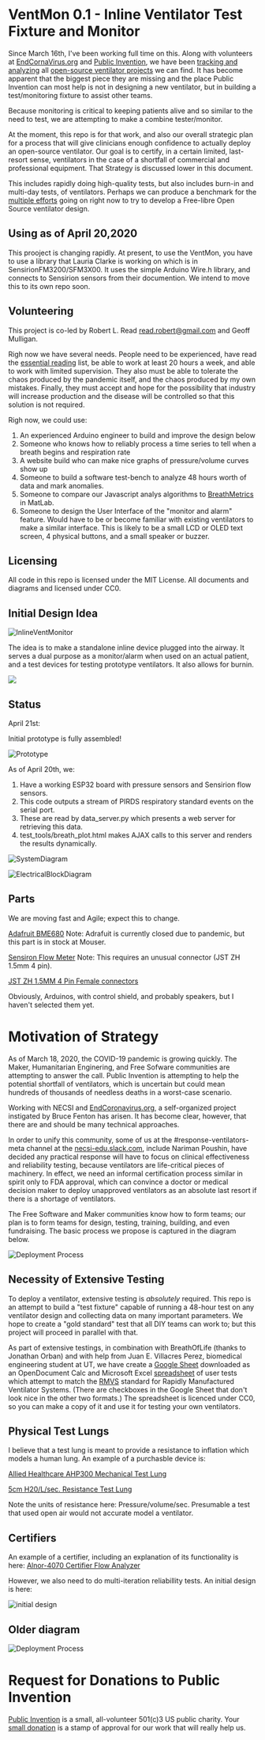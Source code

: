 # VentMon 0.1 - Inline Ventilator Test Fixture and Monitor

Since March 16th, I've been working full time on this. Along with volunteers at [EndCornaVirus.org](https://www.endcoronavirus.org/) and [Public Invention](https:\\www.pubinv.org), we have been
[tracking and analyzing](https://github.com/PubInv/covid19-vent-list)
all [open-source ventilator projects]((https://medium.com/@RobertLeeRead/analysis-of-open-source-covid-19-pandemic-ventilator-projects-27acf9075f7e)) we can find. It has become apparent that the biggest piece
they are missing and the place Public Invention can most help is not in designing a new ventilator,
but in building a test/monitoring fixture to assist other teams.

Because monitoring is critical to keeping patients alive and so similar to the need to test, we are attempting to
make a combine tester/monitor.

At the moment, this repo is for that work, and also our overall strategic plan for a process that will give clinicians
enough confidence to actually deploy an open-source ventilator. Our goal is to certify, in a certain limited, last-resort
sense, ventilators in the case of a shortfall of commercial and professional equipment. That Strategy is discussed lower in this document.

This includes rapidly doing high-quality tests, but also includes burn-in and multi-day tests, of
ventilators. Perhaps we can produce a benchmark for the [multiple efforts](https://github.com/PubInv/covid19-vent-list) going on right now to try to develop a
Free-libre Open Source ventilator design.

## Using as of April 20,2020

This prooject is changing rapidly. At present, to use the VentMon, you have to use a library
that Lauria Clarke is working on which is in SensirionFM3200/SFM3X00.  It uses the simple Arduino Wire.h
library, and connects to Sensirion sensors from their documention.
We intend to move this to its own repo soon.

## Volunteering

This project is co-led by Robert L. Read <read.robert@gmail.com> and Geoff Mulligan.

Righ now we have several needs. People need to be experienced, have read the [essential reading](https://github.com/PubInv/covid19-vent-list) list, be able to work at
least 20 hours a week, and able to work with limited supervision.  They also must be able to tolerate the chaos
produced by the pandemic itself, and the chaos produced by my own mistakes. Finally, they must accept and
hope for the possibility that industry will increase production and the disease will be controlled so that this
solution is not required.

Righ now, we could use:
1. An experienced Arduino engineer to build and improve the design below
1. Someone who knows how to reliably process a time series to tell when a breath begins and respiration rate
1. A website build who can make nice graphs of pressure/volume curves show up
1. Someone to build a software test-bench to analyze 48 hours worth of data and mark anomalies.
1. Someone to compare our Javascript analys algorithms to [BreathMetrics](https://github.com/zelanolab/breathmetrics) in MatLab.
1. Someone to design the User Interface of the "monitor and alarm" feature. Would have to be or become familiar with existing ventilators to make a similar interface. This is likely to be a small LCD or OLED text screen, 4 physical buttons, and a small speaker or buzzer.


## Licensing

All code in this repo is licensed under the MIT License. All documents and diagrams and licensed under CC0.


## Initial Design Idea

![InlineVentMonitor](https://github.com/PubInv/ventilator-test-lung-analyzer/blob/master/InlineVentMonitor.svg)

The idea is to make a standalone inline device plugged into the airway. It serves a dual purpose as a monitor/alarm when used on an actual patient, and a test devices for testing prototype ventilators. It also allows for burnin.

![](https://github.com/PubInv/ventmon-ventilator-inline-test-monitor/blob/master/images/Block%20Architecture.svg)

## Status

April 21st:

Initial prototype is fully assembled!

![Prototype](https://github.com/PubInv/ventmon-ventilator-inline-test-monitor/blob/master/images/prototype_0.JPG)

As of April 20th, we:

1) Have a working ESP32 board with pressure sensors and Sensirion flow sensors.
1) This code outputs a stream of PIRDS respiratory standard events on the serial port.
1) These are read by data_server.py which presents a web server for retrieving this data.
1) test_tools/breath_plot.html makes AJAX calls to this server and renders the results dynamically.

![SystemDiagram](https://github.com/PubInv/ventmon-ventilator-inline-test-monitor/blob/master/images/VentMonSystemDiagram.png)

![ElectricalBlockDiagram](https://github.com/PubInv/ventmon-ventilator-inline-test-monitor/blob/master/images/PressureSensorElectricalBlockDiagram.png)

## Parts

We are moving fast and Agile; expect this to change.

[Adafruit BME680](https://www.mouser.com/ProductDetail/adafruit/3660/?qs=W0yvOO0ixfFypXCClAyRMg%3D%3D&countrycode=US&currencycode=USD) Note: Adrafuit is currently closed due to pandemic, but this part is in stock at Mouser.

[Sensiron Flow Meter](https://www.sparkfun.com/products/14958) Note: This requires an unusual connector (JST ZH 1.5mm 4 pin).

[JST ZH 1.5MM 4 Pin Female connectors](https://smile.amazon.com/gp/product/B07FCCWS96/ref=ppx_yo_dt_b_asin_title_o03_s00?ie=UTF8&psc=1)

Obviously, Arduinos, with control shield, and probably speakers, but I haven't selected them yet.



# Motivation of Strategy

As of March 18, 2020, the COVID-19 pandemic is growing quickly. The Maker, Humanitarian Enginering, and Free Sofware communities are attempting to answer the call. Public Invention is attempting to help the potential shortfall of ventilators, which is uncertain but could mean hundreds of thousands of needless deaths in a worst-case scenario.

Working with NECSI and [EndCoronavirus.org](https://www.endcoronavirus.org/), a self-organized project instigated by Bruce Fenton has arisen. It has become clear, however, that there are and should be many technical approaches.

In order to unify this community, some of us at the #response-ventilators-meta channel at the [necsi-edu.slack.com](necsi-edu.slack.com), include Nariman Poushin, have decided any practical response will have to focus on clinical effectiveness and reliability testing, because ventilators are life-critical pieces of machinery. In effect, we need an informal certification process similar in spirit only to FDA approval, which can convince a doctor or medical decision maker to deploy unapproved ventilators as an absolute last resort if there is a shortage of ventilators.

The Free Software and Maker communities know how to form teams; our plan is to form teams for design, testing, training, building, and even fundraising. The basic process we propose is captured in the diagram below.

![Deployment Process](https://github.com/PubInv/ventmon-ventilator-inline-test-monitor/blob/master/images/FLOSSVentDevelopmentProcessv6%402x.png)



## Necessity of Extensive Testing

To deploy a ventilator, extensive testing is *absolutely* required. This repo is an attempt to build a "test fixture" capable of running a 48-hour test on any ventilator design and collecting data on many important parameters.  We hope to create a "gold standard" test that all DIY teams can work to; but this project will proceed in parallel with that.

As part of extensive testings, in combination with BreathOfLife (thanks to Jonathan Orban) and with help from Juan E. Villacres Perez, biomedical engineering student at UT, we have create a [Google Sheet](https://docs.google.com/spreadsheets/d/17EJ9TN6O1wqP4c-lIn5hbmuMRrto7M_KXHf17zjNSLk/edit?usp=sharing)
downloaded as an OpenDocument Calc and Microsoft Excel [spreadsheet](https://github.com/PubInv/ventmon-ventilator-inline-test-monitor/tree/master/ValidationTestSuites) of user tests which attempt to
match the [RMVS](https://assets.publishing.service.gov.uk/government/uploads/system/uploads/attachment_data/file/876167/RMVS001_v3.1.pdf) standard for Rapidly Manufactured Ventilator Systems.  (There are checkboxes in the Google Sheet that don't look nice in the other two formats.)
The spreadsheet is licenced under CC0, so you can make a copy of it and use it for testing your own ventilators.

## Physical Test Lungs

I believe that a test lung is meant to provide a resistance to inflation which models a human lung.  An example of a purchasble device is:

[Allied Healthcare AHP300 Mechanical Test Lung](https://mfimedical.com/products/allied-healthcare-ahp300-mechanical-test-lung?variant=1189831180302&gclid=Cj0KCQjwjcfzBRCHARIsAO-1_Or1bEKy4YffCthJD3sTJYzZy1JlM-ttMZ_1h6WHfgKte8mN4AA_c_AaAkGCEALw_wcB)

[5cm H20/L/sec. Resistance Test Lung](https://www.grainger.com/product/33JV39?gclid=Cj0KCQjwjcfzBRCHARIsAO-1_Oqb0ML6Rgr4FCKePVsaIVJeHSpm4-jq89cLWnL1YsjuSJcpCzHZFsYaAnoAEALw_wcB&cm_mmc=PPC:+Google+PLA&ef_id=Cj0KCQjwjcfzBRCHARIsAO-1_Oqb0ML6Rgr4FCKePVsaIVJeHSpm4-jq89cLWnL1YsjuSJcpCzHZFsYaAnoAEALw_wcB:G:s&s_kwcid=AL!2966!3!281698276014!!!g!471328313928!)

Note the units of resistance here: Pressure/volume/sec. Presumable a test that used open air would not accurate model a ventilator.


## Certifiers

An example of a certifier, including an explanation of its functionality is here: [Alnor-4070 Certifier  Flow Analyzer](https://www.globaltestsupply.com/product/alnor-4070-certifier-flow-analyzer-system?gclid=Cj0KCQjwjcfzBRCHARIsAO-1_OpV87HtnO7sJXdt92m7W3j69KOddmV-gV0eCZjfKlHTDMWsUCqYe4kaAoaQEALw_wcB)

However, we also need to do multi-iteration reliabillity tests.  An initial design is here:

![initial design](https://github.com/PubInv/ventilator-test-lung/blob/master/VentilatorTestFixture.svg)

## Older diagram


![Deployment Process](https://github.com/PubInv/ventilator-test-lung-analyzer/blob/master/Meta-process%20for%20Open%20Source%20Ventilator%20Deployment.svg)

# Request for Donations to Public Invention

[Public Invention](https://www.pubinv.org/) is a small, all-volunteer 501(c)3 US public charity. Your [small donation](https://www.pubinv.org/donate/) is a stamp of approval for our work that will really help us.
